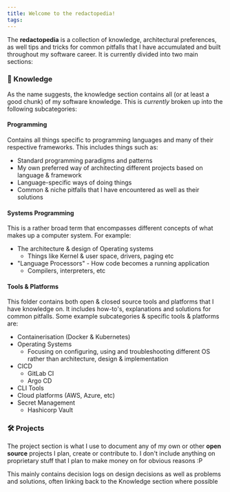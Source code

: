 ```yaml
---
title: Welcome to the redactopedia!
tags:
---
```


The **redactopedia** is a collection of knowledge, architectural preferences, as well tips and tricks for common pitfalls that I have accumulated and built throughout my software career. It is currently divided into two main sections:
### 🧠 Knowledge 

As the name suggests, the knowledge section contains all (or at least a good chunk) of my software knowledge. This is *currently* broken up into the following subcategories:
#### Programming
Contains all things specific to programming languages and many of their respective frameworks. This includes things such as:
- Standard programming paradigms and patterns
- My own preferred way of architecting different projects based on language & framework
- Language-specific ways of doing things
- Common & niche pitfalls that I have encountered as well as their solutions
#### Systems Programming
This is a rather broad term that encompasses different concepts of what makes up a computer system. For example:
- The architecture & design of Operating systems
	- Things like Kernel & user space, drivers, paging etc
- "Language Processors" - How code becomes a running application
	- Compilers, interpreters, etc
#### Tools & Platforms
This folder contains both open & closed source tools and platforms that I have knowledge on. It includes how-to's, explanations and solutions for common pitfalls. Some example subcategories & specific tools & platforms are:
- Containerisation (Docker & Kubernetes)
- Operating Systems
	- Focusing on configuring, using and troubleshooting different OS rather than architecture, design & implementation
- CICD
	- GitLab CI
	- Argo CD
- CLI Tools
- Cloud platforms (AWS, Azure, etc)
- Secret Management
	- Hashicorp Vault
### 🛠️ Projects

The project section is what I use to document any of my own or other **open source** projects I plan, create or contribute to. I don't include anything on proprietary stuff that I plan to make money on for obvious reasons :P

This mainly contains decision logs on design decisions as well as problems and solutions, often linking back to the Knowledge section where possible